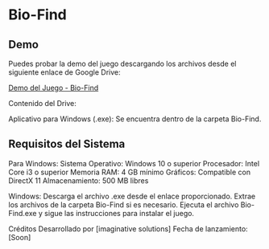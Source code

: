 # Bio-Find

## Demo
Puedes probar la demo del juego descargando los archivos desde el siguiente enlace de Google Drive:

[Demo del Juego - Bio-Find](https://n9.cl/imaginative_-_solutions)

Contenido del Drive:

Aplicativo para Windows (.exe): Se encuentra dentro de la carpeta Bio-Find.

## Requisitos del Sistema

Para Windows:
Sistema Operativo: Windows 10 o superior
Procesador: Intel Core i3 o superior
Memoria RAM: 4 GB mínimo
Gráficos: Compatible con DirectX 11
Almacenamiento: 500 MB libres

Windows:
Descarga el archivo .exe desde el enlace proporcionado.
Extrae los archivos de la carpeta Bio-Find si es necesario.
Ejecuta el archivo Bio-Find.exe y sigue las instrucciones para instalar el juego.

Créditos
Desarrollado por [imaginative solutions]
Fecha de lanzamiento: [Soon]

